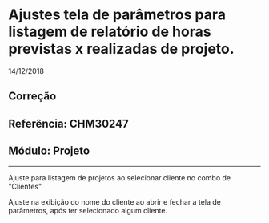 # Ajustes tela de parâmetros para listagem de relatório de horas previstas x realizadas de projeto.
14/12/2018
## Correção
## Referência: CHM30247
## Módulo: Projeto
***

Ajuste para listagem de projetos ao selecionar cliente no combo de "Clientes".

Ajuste na exibição do nome do cliente ao abrir e fechar a tela de parâmetros, após ter selecionado algum cliente.